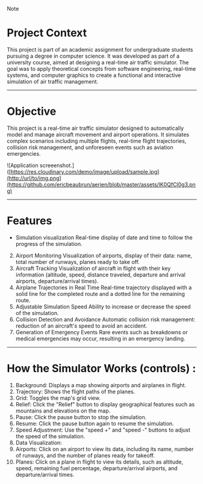 
> [!NOTE]
> # Project Context
> This project is part of an academic assignment for undergraduate students pursuing a degree in computer science. It was developed as part of a university course, aimed at designing a real-time air traffic simulator. The goal was to apply theoretical concepts from software engineering, real-time systems, and computer graphics to create a functional and interactive simulation of air traffic management.

---

# Objective

This project is a real-time air traffic simulator designed to automatically model and manage aircraft movement and airport operations. It simulates complex scenarios including multiple flights, real-time flight trajectories, collision risk management, and unforeseen events such as aviation emergencies.

![Application screeenshot.]([https://res.cloudinary.com/demo/image/upload/sample.jpg](http://url/to/img.png](https://github.com/ericbeaubrun/aerien/blob/master/assets/lK0QfCl0g3.png)

---

# Features
* Simulation visualization
Real-time display of date and time to follow the progress of the simulation.
2. Airport Monitoring
Visualization of airports, display of their data: name, total number of runways, planes ready to take off.
3. Aircraft Tracking
Visualization of aircraft in flight with their key information (altitude, speed, distance traveled, departure and arrival airports, departure/arrival times).
4. Airplane Trajectories in Real Time
Real-time trajectory displayed with a solid line for the completed route and a dotted line for the remaining route.
5. Adjustable Simulation Speed
Ability to increase or decrease the speed of the simulation.
6. Collision Detection and Avoidance
Automatic collision risk management: reduction of an aircraft's speed to avoid an accident.
7. Generation of Emergency Events
Rare events such as breakdowns or medical emergencies may occur, resulting in an emergency landing.

---

# How the Simulator Works (controls) :
1. Background: Displays a map showing airports and airplanes in flight.
2. Trajectory: Shows the flight paths of the planes.
3. Grid: Toggles the map's grid view.
4. Relief: Click the "Relief" button to display geographical features such as mountains and elevations on the map.
5. Pause: Click the pause button to stop the simulation.
6. Resume: Click the pause button again to resume the simulation.
7. Speed Adjustment: Use the "speed +" and "speed -" buttons to adjust the speed of the simulation.
8. Data Visualization:
9. Airports: Click on an airport to view its data, including its name, number of runways, and the number of planes ready for takeoff.
10. Planes: Click on a plane in flight to view its details, such as altitude, speed, remaining fuel percentage, departure/arrival airports, and departure/arrival times.
